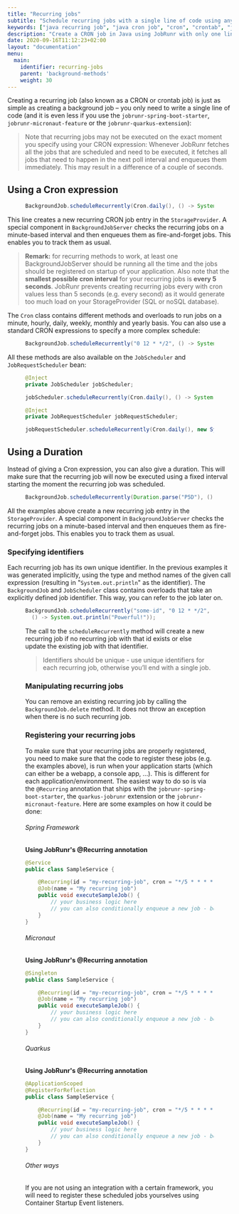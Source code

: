 ```yaml
---
title: "Recurring jobs"
subtitle: "Schedule recurring jobs with a single line of code using any CRON expression."
keywords: ["java recurring job", "java cron job", "cron", "crontab", "java cron"]
description: "Create a CRON job in Java using JobRunr with only one line of code."
date: 2020-09-16T11:12:23+02:00
layout: "documentation"
menu: 
  main: 
    identifier: recurring-jobs
    parent: 'background-methods'
    weight: 30
---
```

Creating a recurring job (also known as a CRON or crontab job) is just as simple as creating a background job – you only need to write a single line of code (and it is even less if you use the `jobrunr-spring-boot-starter`, `jobrunr-micronaut-feature` or the `jobrunr-quarkus-extension`):

> Note that recurring jobs may not be executed on the exact moment you specify using your CRON expression: Whenever JobRunr fetches all the jobs that are scheduled and need to be executed, it fetches all jobs that need to happen in the next poll interval and enqueues them immediately. This may result in a difference of a couple of seconds.

## Using a Cron expression
<figure>

```java
BackgroundJob.scheduleRecurrently(Cron.daily(), () -> System.out.println("Easy!"));
```
</figure>

This line creates a new recurring CRON job entry in the `StorageProvider`. A special component in `BackgroundJobServer` checks the recurring jobs on a minute-based interval and then enqueues them as fire-and-forget jobs. This enables you to track them as usual.

> __Remark:__ for recurring methods to work, at least one BackgroundJobServer should be running all the time and the jobs should be registered on startup of your application.
> Also note that the __smallest possible cron interval__ for your recurring jobs is __every 5 seconds__. JobRunr prevents creating recurring jobs every with cron values less than 5 seconds (e.g. every second) as it would generate too much load on your StorageProvider (SQL or noSQL database).

The `Cron` class contains different methods and overloads to run jobs on a minute, hourly, daily, weekly, monthly and yearly basis. You can also use a standard CRON expressions to specify a more complex schedule:

<figure>

```java
BackgroundJob.scheduleRecurrently("0 12 * */2", () -> System.out.println("Powerful!"));
```
</figure>


All these methods are also available on the `JobScheduler` and `JobRequestScheduler` bean:

<figure>

```java
@Inject
private JobScheduler jobScheduler;

jobScheduler.scheduleRecurrently(Cron.daily(), () -> System.out.println("Easy!"));
```
</figure>

<figure>

```java
@Inject
private JobRequestScheduler jobRequestScheduler;

jobRequestScheduler.scheduleRecurrently(Cron.daily(), new SysOutJobRequest("Easy!"));
```
</figure>

## Using a Duration 
Instead of giving a Cron expression, you can also give a duration. This will make sure that the recurring job will now be executed using a fixed interval starting the moment the recurring job was scheduled.

<figure>

```java
BackgroundJob.scheduleRecurrently(Duration.parse("P5D"), () -> System.out.println("Easy!"));
```
</figure>


All the examples above create a new recurring job entry in the `StorageProvider`. A special component in `BackgroundJobServer` checks the recurring jobs on a minute-based interval and then enqueues them as fire-and-forget jobs. This enables you to track them as usual.


### Specifying identifiers
Each recurring job has its own unique identifier. In the previous examples it was generated implicitly, using the type and method names of the given call expression (resulting in "`System.out.println`" as the identifier). The `BackgroundJob` and `JobScheduler` class contains overloads that take an explicitly defined job identifier. This way, you can refer to the job later on.

<figure>

```java
BackgroundJob.scheduleRecurrently("some-id", "0 12 * */2",
  () -> System.out.println("Powerful!"));
```

The call to the `scheduleRecurrently` method will create a new recurring job if no recurring job with that id exists or else update the existing job with that identifier.

> Identifiers should be unique - use unique identifiers for each recurring job, otherwise you’ll end with a single job.

### Manipulating recurring jobs
You can remove an existing recurring job by calling the `BackgroundJob.delete` method. It does not throw an exception when there is no such recurring job.

### Registering your recurring jobs
To make sure that your recurring jobs are properly registered, you need to make sure that the code to register these jobs (e.g. the examples above), is run when your application starts (which can either be a webapp, a console app, ...). This is different for each application/environment. The easiest way to do so is via the `@Recurring` annotation that ships with the `jobrunr-spring-boot-starter`, the `quarkus-jobrunr` extension or the `jobrunr-micronaut-feature`. Here are some examples on how it could be done:

###### Spring Framework
__Using JobRunr's @Recurring annotation__
```java
@Service
public class SampleService {

    @Recurring(id = "my-recurring-job", cron = "*/5 * * * *")
    @Job(name = "My recurring job")
    public void executeSampleJob() {
        // your business logic here
        // you can also conditionally enqueue a new job - better visibility in the dashboard
    }
}
```


###### Micronaut
__Using JobRunr's @Recurring annotation__
```java
@Singleton
public class SampleService {

    @Recurring(id = "my-recurring-job", cron = "*/5 * * * *")
    @Job(name = "My recurring job")
    public void executeSampleJob() {
        // your business logic here
        // you can also conditionally enqueue a new job - better visibility in the dashboard
    }
}
```


###### Quarkus
__Using JobRunr's @Recurring annotation__
```java
@ApplicationScoped
@RegisterForReflection
public class SampleService {

    @Recurring(id = "my-recurring-job", cron = "*/5 * * * *")
    @Job(name = "My recurring job")
    public void executeSampleJob() {
        // your business logic here
        // you can also conditionally enqueue a new job - better visibility in the dashboard
    }
}
```


###### Other ways
If you are not using an integration with a certain framework, you will need to register these scheduled jobs yourselves using Container Startup Event listeners.